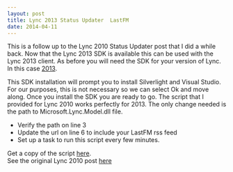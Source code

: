 ```yaml
---
layout: post
title: Lync 2013 Status Updater  LastFM
date: 2014-04-11
---
```


This is a follow up to the Lync 2010 Status Updater post that I did a while back.  Now that the Lync 2013 SDK is available this can be used with the Lync 2013 client.  As before you will need the SDK for your version of Lync.  In this case [2013](http://www.microsoft.com/en-us/download/details.aspx?id=36824).  

This SDK installation will prompt you to install Silverlight and Visual Studio.  For our purposes, this is not necessary so we can select Ok and move along.  Once you install the SDK you are ready to go. The script that I provided for Lync 2010 works perfectly for 2013.  The only change needed is the path to Microsoft.Lync.Model.dll file.  

- Verify the path on line 3
- Update the url on line 6 to include your LastFM rss feed
- Set up a task to run this script every few minutes.  

Get a copy of the script <a href="https://app.box.com/s/iibq1niay8hxpqkf41ls" target="_blank">here</a>.  
See the original Lync 2010 post [here](http://http://tech.brookins.info/2013/02/10/Lync-2010-Status-Updater--LastFM.html")
